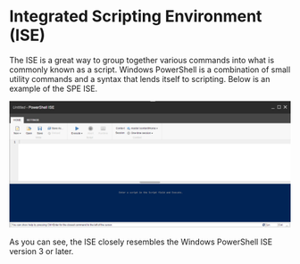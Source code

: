 # Integrated Scripting Environment (ISE)

The ISE is a great way to group together various commands into what is commonly known as a script. Windows PowerShell is a combination of small utility commands and a syntax that lends itself to scripting. Below is an example of the SPE ISE.

![ISE](images/screenshots/ISE-empty.png)

As you can see, the ISE closely resembles the Windows PowerShell ISE version 3 or later.
